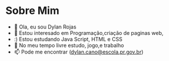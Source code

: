 # Sobre Mim

- 👋 Ola, eu sou Dylan Rojas
- 👀 Estou interesado em Programação,criação de paginas web,
- :) Estou estudando Java Script, HTML e CSS
- 💞️ No meu tempo livre estudo, jogo,e trabalho
- 📫 Pode me encontrar (dylan.cano@escola.pr.gov.br)

<!---
DylanRX7xD/DylanRX7xD is a ✨ special ✨ repository because its `README.md` (this file) appears on your GitHub profile.
You can click the Preview link to take a look at your changes.
--->
